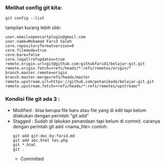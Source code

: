 ### Melihat config git kita:
```
git config --list
```
tampilan kurang lebih sbb:
```
user.email=opencartplugin@gmail.com
user.name=Mohamad Farid Saleh
core.repositoryformatversion=0
core.filemode=true
core.bare=false
core.logallrefupdates=true
remote.origin.url=git@github.com:githubfarid1/belajar-git.git
remote.origin.fetch=+refs/heads/*:refs/remotes/origin/*
branch.master.remote=origin
branch.master.merge=refs/heads/master
remote.upstream.url=https://github.com/petanikode/belajar-git.git
remote.upstream.fetch=+refs/heads/*:refs/remotes/upstream/*
```
### Kondisi file git ada 3 :
* Modified : bisa berupa file baru atau file yang di edit tapi belum dilakukan dengan perintah "git add"
* Stagged : Sudah di lakukan penandaan tapi belum di commit. caranya dengan perintah git add <nama_file> contoh:
  ```
  git add git-doc-by-farid.md
  git add abc.html tes.php
  git *.html
  git .
  ```
  * Committed

